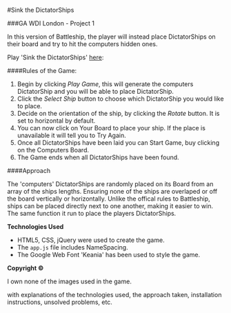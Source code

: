 #Sink the DictatorShips

###GA WDI London - Project 1

In this version of Battleship, the player will instead place DictatorShips on their board and try to hit the computers hidden ones.

Play 'Sink the DictatorShips' [here](https://secure-beyond-16634.herokuapp.com/):

####Rules of the Game:

1. Begin by clicking *Play Game*, this will generate the computers DictatorShip and you will be able to place DictatorShip.
2. Click the *Select Ship* button to choose which DictatorShip you would like to place. 
3. Decide on the orientation of the ship, by clicking the *Rotate* button. It is set to horizontal by default. 
4. You can now click on Your Board to place your ship. If the place is unavailable it will tell you to Try Again.
5. Once all DictatorShips have been laid you can Start Game, buy clicking on the Computers Board.
6. The Game ends when all DictatorShips have been found.

####Approach

The 'computers' DictatorShips are randomly placed on its Board from an array of the ships lengths. Ensuring none of the ships are overlaped or off the board vertically or horizontally. Unlike the offical rules to Battleship, ships can be placed directly next to one another, making it easier to win. The same function it run to place the players DictatorShips.


**Technologies Used**

- HTML5, CSS, jQuery were used to create the game.
- The ``app.js`` file includes NameSpacing.
- The Google Web Font 'Keania' has been used to style the game.

**Copyright &#169;**

I own none of the images used in the game.

with explanations of the technologies used, the approach taken, installation instructions, unsolved problems, etc.
